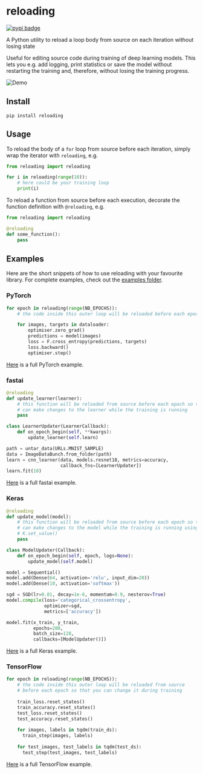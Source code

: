# reloading
[![pypi badge](https://img.shields.io/pypi/v/reloading?color=%230c0)](https://pypi.org/project/reloading/)

A Python utility to reload a loop body from source on each iteration without
losing state

Useful for editing source code during training of deep learning models. This lets
you e.g. add logging, print statistics or save the model without restarting the
training and, therefore, without losing the training progress.

![Demo](https://github.com/julvo/reloading/blob/master/examples/demo/demo.gif)

## Install
```
pip install reloading
```

## Usage

To reload the body of a `for` loop from source before each iteration, simply 
wrap the iterator with `reloading`, e.g.
```python
from reloading import reloading

for i in reloading(range(10)):
    # here could be your training loop
    print(i)

```

To reload a function from source before each execution, decorate the function
definition with `@reloading`, e.g.
```python
from reloading import reloading

@reloading
def some_function():
    pass
```

## Examples

Here are the short snippets of how to use reloading with your favourite library.
For complete examples, check out the [examples folder](https://github.com/julvo/reloading/blob/master/examples).

### PyTorch
```python
for epoch in reloading(range(NB_EPOCHS)):
    # the code inside this outer loop will be reloaded before each epoch

    for images, targets in dataloader:
        optimiser.zero_grad()
        predictions = model(images)
        loss = F.cross_entropy(predictions, targets)
        loss.backward()
        optimiser.step()
```
[Here](https://github.com/julvo/reloading/blob/master/examples/pytorch/train.py) is a full PyTorch example.

### fastai
```python
@reloading
def update_learner(learner):
    # this function will be reloaded from source before each epoch so that you
    # can make changes to the learner while the training is running
    pass

class LearnerUpdater(LearnerCallback):
    def on_epoch_begin(self, **kwargs):
        update_learner(self.learn)

path = untar_data(URLs.MNIST_SAMPLE)
data = ImageDataBunch.from_folder(path)
learn = cnn_learner(data, models.resnet18, metrics=accuracy, 
                    callback_fns=[LearnerUpdater])
learn.fit(10)
```
[Here](https://github.com/julvo/reloading/blob/master/examples/fastai/train.py) is a full fastai example.

### Keras
```python
@reloading
def update_model(model):
    # this function will be reloaded from source before each epoch so that you
    # can make changes to the model while the training is running using
    # K.set_value()
    pass

class ModelUpdater(Callback):
    def on_epoch_begin(self, epoch, logs=None):
        update_model(self.model)

model = Sequential()
model.add(Dense(64, activation='relu', input_dim=20))
model.add(Dense(10, activation='softmax'))

sgd = SGD(lr=0.01, decay=1e-6, momentum=0.9, nesterov=True)
model.compile(loss='categorical_crossentropy',
              optimizer=sgd,
              metrics=['accuracy'])

model.fit(x_train, y_train,
          epochs=200,
          batch_size=128,
          callbacks=[ModelUpdater()])
```
[Here](https://github.com/julvo/reloading/blob/master/examples/keras/train.py) is a full Keras example.

### TensorFlow
```python
for epoch in reloading(range(NB_EPOCHS)):
    # the code inside this outer loop will be reloaded from source
    # before each epoch so that you can change it during training
  
    train_loss.reset_states()
    train_accuracy.reset_states()
    test_loss.reset_states()
    test_accuracy.reset_states()
  
    for images, labels in tqdm(train_ds):
      train_step(images, labels)
  
    for test_images, test_labels in tqdm(test_ds):
      test_step(test_images, test_labels)
```
[Here](https://github.com/julvo/reloading/blob/master/examples/tensorflow/train.py) is a full TensorFlow example.
